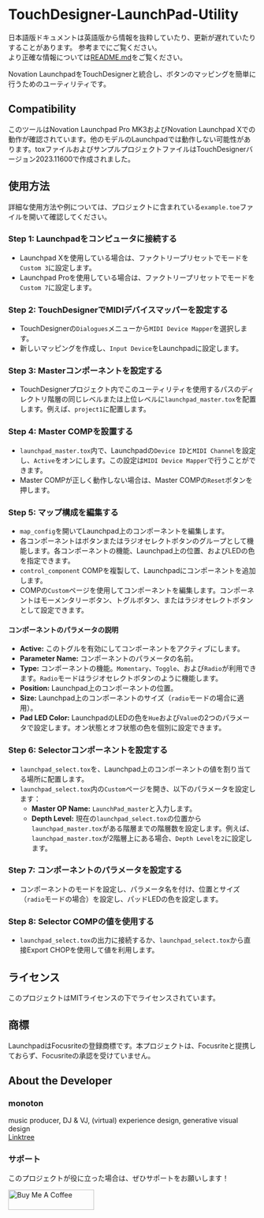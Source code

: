 # TouchDesigner-LaunchPad-Utility
日本語版ドキュメントは英語版から情報を抜粋していたり、更新が遅れていたりすることがあります。
参考までにご覧ください。  
より正確な情報については[README.md](README.md)をご覧ください。

Novation LaunchpadをTouchDesignerと統合し、ボタンのマッピングを簡単に行うためのユーティリティです。

## Compatibility
このツールはNovation Launchpad Pro MK3およびNovation Launchpad Xでの動作が確認されています。他のモデルのLaunchpadでは動作しない可能性があります。toxファイルおよびサンプルプロジェクトファイルはTouchDesignerバージョン2023.11600で作成されました。

## 使用方法

詳細な使用方法や例については、プロジェクトに含まれている`example.toe`ファイルを開いて確認してください。

### Step 1: Launchpadをコンピュータに接続する
- Launchpad Xを使用している場合は、ファクトリープリセットでモードを`Custom 3`に設定します。
- Launchpad Proを使用している場合は、ファクトリープリセットでモードを`Custom 7`に設定します。

### Step 2: TouchDesignerでMIDIデバイスマッパーを設定する
- TouchDesignerの`Dialogues`メニューから`MIDI Device Mapper`を選択します。
- 新しいマッピングを作成し、`Input Device`をLaunchpadに設定します。

### Step 3: Masterコンポーネントを設定する
- TouchDesignerプロジェクト内でこのユーティリティを使用するパスのディレクトリ階層の同じレベルまたは上位レベルに`launchpad_master.tox`を配置します。例えば、`project1`に配置します。

### Step 4: Master COMPを設置する
- `launchpad_master.tox`内で、Launchpadの`Device ID`と`MIDI Channel`を設定し、`Active`をオンにします。この設定は`MIDI Device Mapper`で行うことができます。
- Master COMPが正しく動作しない場合は、Master COMPの`Reset`ボタンを押します。

### Step 5: マップ構成を編集する
- `map_config`を開いてLaunchpad上のコンポーネントを編集します。
- 各コンポーネントはボタンまたはラジオセレクトボタンのグループとして機能します。各コンポーネントの機能、Launchpad上の位置、およびLEDの色を指定できます。
- `control_component` COMPを複製して、Launchpadにコンポーネントを追加します。
- COMPの`Custom`ページを使用してコンポーネントを編集します。コンポーネントはモーメンタリーボタン、トグルボタン、またはラジオセレクトボタンとして設定できます。

#### コンポーネントのパラメータの説明
- **Active:** このトグルを有効にしてコンポーネントをアクティブにします。
- **Parameter Name:** コンポーネントのパラメータの名前。
- **Type:** コンポーネントの機能。`Momentary`、`Toggle`、および`Radio`が利用できます。`Radio`モードはラジオセレクトボタンのように機能します。
- **Position:** Launchpad上のコンポーネントの位置。
- **Size:** Launchpad上のコンポーネントのサイズ（`radio`モードの場合に適用）。
- **Pad LED Color:** LaunchpadのLEDの色を`Hue`および`Value`の2つのパラメータで設定します。オン状態とオフ状態の色を個別に設定できます。

### Step 6: Selectorコンポーネントを設定する
- `launchpad_select.tox`を、Launchpad上のコンポーネントの値を割り当てる場所に配置します。
- `launchpad_select.tox`内の`Custom`ページを開き、以下のパラメータを設定します：
    - **Master OP Name:** `LaunchPad_master`と入力します。
    - **Depth Level:** 現在の`launchpad_select.tox`の位置から`launchpad_master.tox`がある階層までの階層数を設定します。例えば、`launchpad_master.tox`が2階層上にある場合、`Depth Level`を`2`に設定します。

### Step 7: コンポーネントのパラメータを設定する
- コンポーネントのモードを設定し、パラメータ名を付け、位置とサイズ（`radio`モードの場合）を設定し、パッドLEDの色を設定します。

### Step 8: Selector COMPの値を使用する
- `launchpad_select.tox`の出力に接続するか、`launchpad_select.tox`から直接Export CHOPを使用して値を利用します。

## ライセンス
このプロジェクトはMITライセンスの下でライセンスされています。

## 商標
LaunchpadはFocusriteの登録商標です。本プロジェクトは、Focusriteと提携しておらず、Focusriteの承認を受けていません。

## About the Developer
### monoton  
music producer, DJ & VJ, (virtual) experience design, generative visual design  
[Linktree](https://linktr.ee/monoton)

### サポート
このプロジェクトが役に立った場合は、ぜひサポートをお願いします！

<a href="https://www.buymeacoffee.com/monoton" target="_blank"><img src="https://cdn.buymeacoffee.com/buttons/default-orange.png" alt="Buy Me A Coffee" height="41" width="174"></a>
